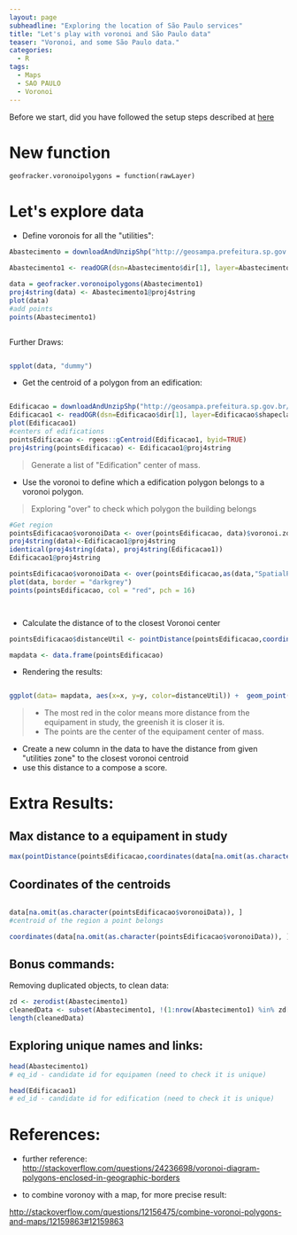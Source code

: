 ```yaml
---
layout: page
subheadline: "Exploring the location of São Paulo services"
title: "Let's play with voronoi and São Paulo data"
teaser: "Voronoi, and some São Paulo data."
categories:
  - R
tags:
  - Maps
  - SAO PAULO
  - Voronoi
---
```


Before we start, did you have followed the setup steps described at [here]({{site.url}}/RStudioSetupV2)

# New function

```
geofracker.voronoipolygons = function(rawLayer)

```

# Let's explore data

- Define voronois for all the "utilities":

```R
Abastecimento = downloadAndUnzipShp("http://geosampa.prefeitura.sp.gov.br/PaginasPublicas/downloadArquivoOL.aspx?orig=DownloadCamadas&arq=03_Equipamentos%5C%5CAbastecimento%5C%5CShapefile%5C%5CEQUIPAMENTOS_SHP_TEMA_ABASTECIMENTO&arqTipo=Shapefile")

Abastecimento1 <- readOGR(dsn=Abastecimento$dir[1], layer=Abastecimento$shapeclass[1])

data = geofracker.voronoipolygons(Abastecimento1)
proj4string(data) <- Abastecimento1@proj4string
plot(data)
#add points
points(Abastecimento1)



```

Further Draws:

```R

spplot(data, "dummy")
```

- Get the centroid of a polygon from an edification:

```R

Edificacao = downloadAndUnzipShp("http://geosampa.prefeitura.sp.gov.br/PaginasPublicas/downloadArquivoOL.aspx?orig=DownloadCamadas&arq=06_Habita%E7%E3o%20e%20Edifica%E7%E3o%5C%5CEdifica%E7%E3o%5C%5CShapefile%5C%5CSHP_edificacao_SE&arqTipo=Shapefile")
Edificacao1 <- readOGR(dsn=Edificacao$dir[1], layer=Edificacao$shapeclass[1])
plot(Edificacao1)
#centers of edifications
pointsEdificacao <- rgeos::gCentroid(Edificacao1, byid=TRUE)
proj4string(pointsEdificacao) <- Edificacao1@proj4string

```
> Generate a list of "Edification" center of mass.

- Use the voronoi to define which  a edification polygon belongs to a voronoi polygon.

> Exploring "over" to check which polygon the building belongs


```R
#Get region
pointsEdificacao$voronoiData <- over(pointsEdificacao, data)$voronoi.zone
proj4string(data)<-Edificacao1@proj4string
identical(proj4string(data), proj4string(Edificacao1))
Edificacao1@proj4string

pointsEdificacao$voronoiData <- over(pointsEdificacao,as(data,"SpatialPolygons"))
plot(data, border = "darkgrey")
points(pointsEdificacao, col = "red", pch = 16)




```

- Calculate the distance of to the closest Voronoi center

```R
pointsEdificacao$distanceUtil <- pointDistance(pointsEdificacao,coordinates(data[na.omit(as.character(pointsEdificacao$voronoiData)), ]))

mapdata <- data.frame(pointsEdificacao)

```

- Rendering the results:

```R

ggplot(data= mapdata, aes(x=x, y=y, color=distanceUtil)) +  geom_point( ) + scale_colour_gradient(limits=c(3, 1000), low="green", high="red") + coord_fixed()

```

> - The most red in the color means more distance from the equipament in study, the greenish it is closer it is.
> - The points are the center of the equipament center of mass.

- Create a new column in the data to have the distance from given "utilities zone" to the closest voronoi centroid
- use this distance to a compose a score.


# Extra Results:

## Max distance to a equipament in study

```R
max(pointDistance(pointsEdificacao,coordinates(data[na.omit(as.character(pointsEdificacao$voronoiData)), ])))
```

## Coordinates of the centroids

```R

data[na.omit(as.character(pointsEdificacao$voronoiData)), ]
#centroid of the region a point belongs

coordinates(data[na.omit(as.character(pointsEdificacao$voronoiData)), ])
```




## Bonus commands:
Removing duplicated objects, to clean data:

```R
zd <- zerodist(Abastecimento1)
cleanedData <- subset(Abastecimento1, !(1:nrow(Abastecimento1) %in% zd[,2]))
length(cleanedData)
```


## Exploring unique names and links:

```R
head(Abastecimento1)
# eq_id - candidate id for equipamen (need to check it is unique)

head(Edificacao1)
# ed_id - candidate id for edification (need to check it is unique)
```

# References:


- further reference:
 <http://stackoverflow.com/questions/24236698/voronoi-diagram-polygons-enclosed-in-geographic-borders>

- to combine voronoy with a map, for more precise result:

 <http://stackoverflow.com/questions/12156475/combine-voronoi-polygons-and-maps/12159863#12159863>
